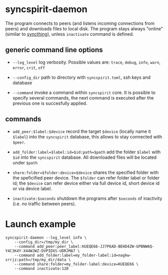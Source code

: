 # syncspirit-daemon

The program connects to peers (and listens incoming connections from peers)
and downloads files to local disk. The program stays always "online"
(similar to [syncthing](https://syncthing.net)), unless `inactivate` 
command is defined. 


## generic command line options

 - `--log_level` log verbosity. Possible values are: `trace`, `debug`,
`info`, `warn`, `error`, `crit`, `off`

 - `--config_dir` path to directory with `syncspirit.toml`, ssh keys
and database

 - `--command` invoke a command within `syncspirit` core. It is possible
to specify several commands, the next command is executed after the 
previous one is succesfully applied.

## commands

 - `add_peer:$label:$device` record the target `$device` (locally name 
it `$label`) into the `syncspirit` database, this allows to stay connected 
with `$peer`.

 - `add_folder:label=$label:id=$id:path=$path` add the folder `$label` 
with `$id` into the `syncspirit` database. All downloaded files will
be located under `$path`

 - `share:folder=$folder:device=$device` shares the specified folder with
the speficified peer device. The `$folder` can refer folder label or 
folder id; the `$device` can refer device either via full device id, 
short device id or via device label.

 - `inactivate:$seconds` shutdown the programs after `$seconds` of
inactivity (i.e. no traffic between peers).


# Launch example
 
```
syncspirit-daemon --log_level info \
    --config_dir=/tmp/my_dir \
    --command add_peer:peer_label:KUEQE66-JJ7P6AD-BEHD4ZW-GPBNW6Q-Y4C3K4Y-X44WJWZ-DVPIDXS-UDRJMA7 \
    --command add_folder:label=my_folder-label:id=nagkw-srrjz:path=/tmp/my_dir/data \
    --command share:folder=my_folder-label:device=KUEQE66 \
    --command inactivate:120
```
